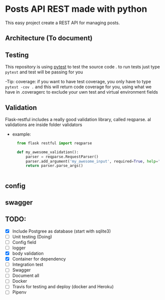 # Posts API REST made with python

This easy project create a REST API for managing posts.
## Architecture (To document)
## Testing 
This repository is using [pytest](https://docs.pytest.org/en/latest/contents.html#toc)
to test the source code . to run tests just type ` pytest` and test will be passing for you

-Tip: coverage: if you want to have test coverage, you only have to type `pytest -cov .` and this will return code
 coverage for you, using what we have in .coveragerc to exclude your uwn test and virtual environment fields  
 
## Validation
Flask-restful includes a really good validation library, called reqparse. al validations are inside folder validators
- example:
    
  ```` python
    from flask restful import reqparse

    def my_awesome_validation():
        parser = reqparse.RequestParser()
        parser.add_argument('my_awesome_input', required=True, help='my awesome input')
        return parser.parse_args()
 
## config 
## swagger



## TODO:
- [x] Include Postgree as database (start with sqlite3)
- [ ] Unit testing (Doing)
- [ ] Config field
- [ ] logger
- [x] body validation 
- [x] Container for dependency
- [ ] Integration test 
- [ ] Swagger
- [ ] Document all
- [ ] Docker
- [ ] Travis for testing and deploy (docker and Heroku)
- [ ] Pipenv
